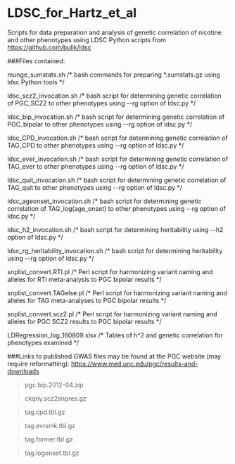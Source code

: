 # LDSC_for_Hartz_et_al
Scripts for data preparation and analysis of genetic correlation of nicotine and other phenotypes using LDSC Python scripts from https://github.com/bulik/ldsc


###Files contained:

munge_sumstats.sh   /* bash commands for preparing *.sumstats.gz using ldsc Python tools */


ldsc_scz2_invocation.sh   /* bash script for determining genetic correlation of PGC_SCZ2 to other phenotypes using --rg option of ldsc.py */

ldsc_bip_invocation.sh   /* bash script for determining genetic correlation of PGC_bipolar to other phenotypes using --rg option of ldsc.py */

ldsc_CPD_invocation.sh   /* bash script for determining genetic correlation of TAG_CPD to other phenotypes using --rg option of ldsc.py */

ldsc_ever_invocation.sh   /* bash script for determining genetic correlation of TAG_ever to other phenotypes using --rg option of ldsc.py */

ldsc_quit_invocation.sh   /* bash script for determining genetic correlation of TAG_quit to other phenotypes using --rg option of ldsc.py */

ldsc_ageonset_invocation.sh   /* bash script for determining genetic correlation of TAG_log(age_onset) to other phenotypes using --rg option of ldsc.py */


ldsc_h2_invocation.sh   /* bash script for determining heritability using --h2 option of ldsc.py */

ldsc_rg_heritability_invocation.sh   /* bash script for determining heritability using --rg option of ldsc.py */



snplist_convert.RTI.pl   /* Perl script for harmonizing variant naming and alleles for RTI meta-analysis to PGC bipolar results */

snplist_convert.TAGelse.pl   /* Perl script for harmonizing variant naming and alleles for TAG meta-analyses to PGC bipolar results */

snplist_convert.scz2.pl   /* Perl script for harmonizing variant naming and alleles for PGC SCZ2 results to PGC bipolar results */


LDRegression_log_160809.xlsx  /* Tables of h^2 and genetic correlation for phenotypes examined */


###Links to published GWAS files may be found at the PGC website (may require reformatting): https://www.med.unc.edu/pgc/results-and-downloads 

> pgc.bip.2012-04.zip

> ckqny.scz2snpres.gz

> tag.cpd.tbl.gz

> tag.evrsmk.tbl.gz

> tag.former.tbl.gz

> tag.logonset.tbl.gz

